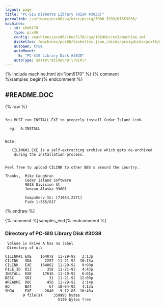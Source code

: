 ```yaml
---
layout: page
title: "PC-SIG Diskette Library (Disk #3038)"
permalink: /software/pcx86/sw/misc/pcsig/3000-3999/DISK3038/
machines:
  - id: ibm5170
    type: pcx86
    config: /machines/pcx86/ibm/5170/cga/1024kb/rev3/machine.xml
    diskettes: /machines/pcx86/diskettes.json,/disks/pcsigdisks/pcx86/diskettes.json
    autoGen: true
    autoMount:
      B: "PC-SIG Library Disk #3038"
    autoType: $date\r$time\rB:\rDIR\r
---
```


{% include machine.html id="ibm5170" %}
{% comment %}samples_begin{% endcomment %}

## #README.DOC

{% raw %}
```

You MUST run INSTALL.EXE to properly install Cedar Island Link.

  eg.  A:INSTALL


Note:
  
   CILINK#1.EXE is a self-extracting archive which gets de-archived 
    during the installation process.


Feel free to upload CILINK to other BBS's around the country.
  
Thanks,  Mike Caughran
         Cedar Island Software
         9018 Division St
         Juneau Alaska 99801

         CompuServ Id: [71034,2371]
         Fido 1:355/817
```
{% endraw %}

{% comment %}samples_end{% endcomment %}

### Directory of PC-SIG Library Disk #3038

     Volume in drive A has no label
     Directory of A:\

    CILINK#1 EXE    164078  11-29-92   2:13p
    CILINK   SDA      2287  11-21-92  10:13a
    CILINK   EXE    164062  11-20-92   9:00p
    FILE_ID  DIZ       358  11-21-92   4:43p
    INSTALL  EXE     17616  11-20-92   6:01p
    DESC     SDI        31  11-21-92  12:08p
    #README  DOC       456  11-29-92   2:14p
    GO       BAT        67  10-04-92   4:13a
    SHOW     EXE      2040   9-12-88  10:48a
            9 file(s)     350995 bytes
                            5120 bytes free
